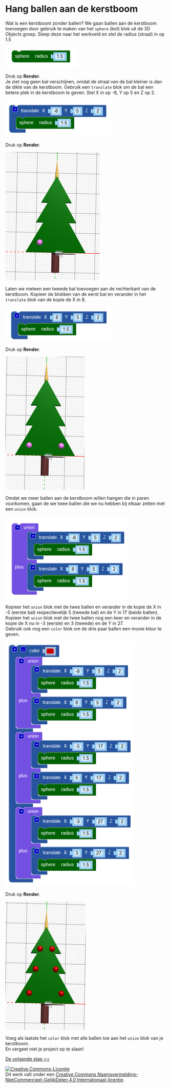 # Hang ballen aan de kerstboom

Wat is een kerstboom zonder ballen? We gaan ballen aan de kerstboom toevoegen door gebruik te maken van het `sphere` (bol) blok uit de 3D Objects groep. Sleep deze naar het werkveld en stel de radius (straal) in op 1.5

![sphere](images/sphere.png)

Druk op **Render**.\
Je ziet nog geen bal verschijnen, omdat de straal van de bal kleiner is dan de dikte van de kerstboom. Gebruik een `translate` blok om de bal een betere plek in de kerstboom te geven. Stel X in op -8, Y op 5 en Z op 2.

![translate](images/translate4.png)

Druk op **Render**.

![translate-resultaat](images/translate4-resultaat.png)

Laten we meteen een tweede bal toevoegen aan de rechterkant van de kerstboom. Kopieer de blokken van de eerst bal en verander in het `translate` blok van de kopie de X in 8.

![twee-ballen](images/twee-ballen.png)

Druk op **Render**.

![twee-ballen-resultaat](images/twee-ballen-resultaat.png)

Omdat we meer ballen aan de kerstboom willen hangen die in paren voorkomen, gaan de we twee ballen die we nu hebben bij elkaar zetten met een `union` blok.

![union](images/union3.png)

Kopieer het `union` blok met de twee ballen en verander in de kopie de X in -5 (eerste bal) respectievelijk 5 (tweede bal) en de Y in 17 (beide ballen).\
Kopieer het `union` blok met de twee ballen nog een keer en verander in de kopie de X nu in -3 (eerste) en 3 (tweede) en de Y in 27.\
Gebruik ook nog een `color` blok om de drie paar ballen een mooie kleur te geven.

![drie-paar-ballen](images/drie-paar-ballen.png)

Druk op **Render**.

![drie-paar-ballen-resultaat](images/drie-paar-ballen-resultaat.png)

Voeg als laatste het `color` blok met alle ballen toe aan het `union` blok van je kerstboom.\
En vergeet niet je project op te slaan!

[De volgende stap >>](stap_6.md)

<a rel="license" href="http://creativecommons.org/licenses/by-nc-sa/4.0/"><img alt="Creative Commons-Licentie" style="border-width:0" src="https://i.creativecommons.org/l/by-nc-sa/4.0/88x31.png" /></a><br />Dit werk valt onder een <a rel="license" href="http://creativecommons.org/licenses/by-nc-sa/4.0/deed.nl">Creative Commons Naamsvermelding-NietCommercieel-GelijkDelen 4.0 Internationaal-licentie</a>.
